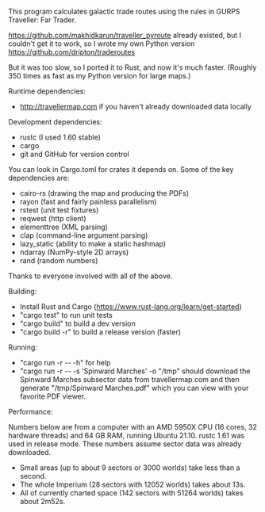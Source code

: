 This program calculates galactic trade routes using the rules in GURPS
Traveller: Far Trader.

https://github.com/makhidkarun/traveller_pyroute already existed, but I
couldn't get it to work, so I wrote my own Python version
https://github.com/dripton/traderoutes

But it was too slow, so I ported it to Rust, and now it's much faster.
(Roughly 350 times as fast as my Python version for large maps.)


Runtime dependencies:

* http://travellermap.com if you haven't already downloaded data locally

Development dependencies:

* rustc (I used 1.60 stable)
* cargo
* git and GitHub for version control

You can look in Cargo.toml for crates it depends on.  Some of the key
dependencies are:
* cairo-rs (drawing the map and producing the PDFs)
* rayon (fast and fairly painless parallelism)
* rstest (unit test fixtures)
* reqwest (http client)
* elementtree (XML parsing)
* clap (command-line argument parsing)
* lazy_static (ability to make a static hashmap)
* ndarray (NumPy-style 2D arrays)
* rand (random numbers)

Thanks to everyone involved with all of the above.

Building:

* Install Rust and Cargo (https://www.rust-lang.org/learn/get-started)
* "cargo test" to run unit tests
* "cargo build" to build a dev version
* "cargo build -r" to build a release version (faster)

Running:

* "cargo run -r -- -h" for help
* "cargo run -r -- -s 'Spinward Marches' -o "/tmp"
   should download the Spinward Marches subsector data from travellermap.com
   and then generate "/tmp/Spinward Marches.pdf" which you can view with your
   favorite PDF viewer.

Performance:

Numbers below are from a computer with an AMD 5950X CPU (16 cores, 32 hardware
threads) and 64 GB RAM, running Ubuntu 21.10.  rustc 1.61 was used in release
mode.  These numbers assume sector data was already downloaded.

* Small areas (up to about 9 sectors or 3000 worlds) take less than a second.
* The whole Imperium (28 sectors with 12052 worlds) takes about 13s.
* All of currently charted space (142 sectors with 51264 worlds) takes about 2m52s.
